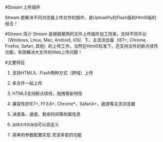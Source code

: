 #Stream 上传插件

Stream 是解决不同浏览器上传文件的插件，是Uploadify的Flash版和Html5版的结合！

#Stream 简介
Stream 是根据某网的文件上传插件加工而来，支持不同平台（Windows, Linux, Mac, Android, iOS）下，主流浏览器（IE7+, Chrome, Firefox, Safari, 其他）的上传工作，当然在Html5标准下，还支持文件的断点续传功能，有效解决大文件的Web上传问题！

#主要特征
1. 支持HTML5、Flash两种方式（跨域）上传

2. 多文件一起上传

3. HTML5支持断点续传，拖拽等新特性

4. 兼容性好IE7+, FF3.6+, Chrome*，Safari4+，遨游等主流浏览器

5. 进度条、速度、剩余时间等附属信息

6. `选择文件的按钮`可以自定义

7. 简单的参数配置实现 灵活多变的功能